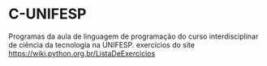 # C-UNIFESP
Programas da aula de linguagem de programação do curso interdisciplinar de ciência da tecnologia na UNIFESP.
exercícios do site https://wiki.python.org.br/ListaDeExercicios
